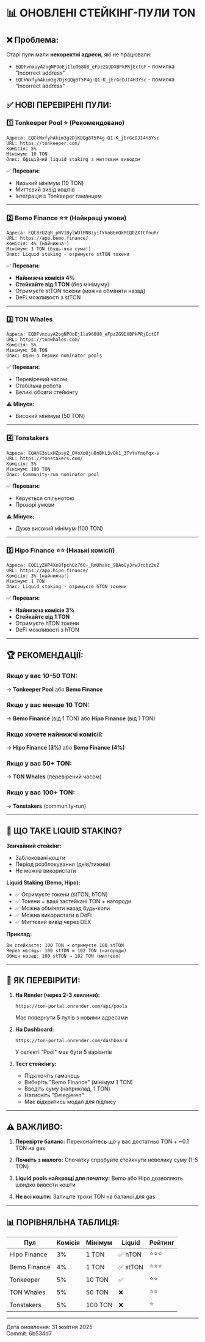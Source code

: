 📊 ОНОВЛЕНІ СТЕЙКІНГ-ПУЛИ TON
=====================================

## ❌ Проблема:

Старі пули мали **некоректні адреси**, які не працювали:
- `EQDFvnxuyA2ogNPOoEj1lu968U8_eFpz2G9DXBPkPRjEctGF` - помилка "Incorrect address"
- `EQCkWxfyhAkim3g2DjKQQg8T5P4g-Q1-K_jErGcDJI4H3Ysc` - помилка "Incorrect address"

## ✅ НОВІ ПЕРЕВІРЕНІ ПУЛИ:

### 1️⃣ **Tonkeeper Pool** ⭐ (Рекомендовано)
```
Адреса: EQCkWxfyhAkim3g2DjKQQg8T5P4g-Q1-K_jErGcDJI4H3Ysc
URL: https://tonkeeper.com/
Комісія: 5%
Мінімум: 10 TON
Опис: Офіційний liquid staking з миттєвим виводом
```
✅ **Переваги:**
- Низький мінімум (10 TON)
- Миттєвий вивід коштів
- Інтеграція з Tonkeeper гаманцем

---

### 2️⃣ **Bemo Finance** ⭐⭐ (Найкращі умови)
```
Адреса: EQC8rUZqR_pWV1BylWUlPNBzyiTYVoBEmQkMIQDZXICfnuRr
URL: https://app.bemo.finance/
Комісія: 4% (найнижча!)
Мінімум: 1 TON (будь-яка сума!)
Опис: Liquid staking - отримуєте stTON токени
```
✅ **Переваги:**
- **Найнижча комісія 4%**
- **Стейкайте від 1 TON** (без мінімуму)
- Отримуєте stTON токени (можна обміняти назад)
- DeFi можливості з stTON

---

### 3️⃣ **TON Whales**
```
Адреса: EQDFvnxuyA2ogNPOoEj1lu968U8_eFpz2G9DXBPkPRjEctGF
URL: https://tonwhales.com/
Комісія: 5%
Мінімум: 50 TON
Опис: Один з перших nominator pools
```
✅ **Переваги:**
- Перевірений часом
- Стабільна робота
- Великі обсяги стейкінгу

⚠️ **Мінуси:**
- Високий мінімум (50 TON)

---

### 4️⃣ **Tonstakers**
```
Адреса: EQAhE3sLxHZpsyZ_OVoXoOjuBnBKL3vOk1_3TvYvYnqfqx-v
URL: https://tonstakers.com/
Комісія: 5%
Мінімум: 100 TON
Опис: Community-run nominator pool
```
✅ **Переваги:**
- Керується спільнотою
- Прозорі умови

⚠️ **Мінуси:**
- Дуже високий мінімум (100 TON)

---

### 5️⃣ **Hipo Finance** ⭐⭐ (Низькі комісії)
```
Адреса: EQCLyZHP4Xe8fpchQz76O-_RmUhaVc_9BAoGyJrwJrcbz2eZ
URL: https://app.hipo.finance/
Комісія: 3% (найнижча!)
Мінімум: 1 TON
Опис: Liquid staking - отримуєте hTON токени
```
✅ **Переваги:**
- **Найнижча комісія 3%**
- **Стейкайте від 1 TON**
- Отримуєте hTON токени
- DeFi можливості з hTON

---

## 🏆 РЕКОМЕНДАЦІЇ:

### Якщо у вас **10-50 TON**:
→ **Tonkeeper Pool** або **Bemo Finance**

### Якщо у вас **менше 10 TON**:
→ **Bemo Finance** (від 1 TON) або **Hipo Finance** (від 1 TON)

### Якщо хочете **найнижчі комісії**:
→ **Hipo Finance (3%)** або **Bemo Finance (4%)**

### Якщо у вас **50+ TON**:
→ **TON Whales** (перевірений часом)

### Якщо у вас **100+ TON**:
→ **Tonstakers** (community-run)

---

## 📝 ЩО ТАКЕ LIQUID STAKING?

**Звичайний стейкінг:**
- Заблоковані кошти
- Період розблокування (днів/тижнів)
- Не можна використати

**Liquid Staking (Bemo, Hipo):**
- ✅ Отримуєте токени (stTON, hTON)
- ✅ Токени = ваші застейкані TON + нагороди
- ✅ Можна обміняти назад будь-коли
- ✅ Можна використати в DeFi
- ✅ Миттєвий вивід через DEX

**Приклад:**
```
Ви стейкаєте: 100 TON → отримуєте 100 stTON
Через місяць: 100 stTON = 102 TON (нагороди)
Обмін назад: 100 stTON → 102 TON (миттєво)
```

---

## 🧪 ЯК ПЕРЕВІРИТИ:

1. **На Render (через 2-3 хвилини):**
   ```
   https://ton-portal.onrender.com/api/pools
   ```
   Має повернути 5 пулів з новими адресами

2. **На Dashboard:**
   ```
   https://ton-portal.onrender.com/dashboard
   ```
   У селекті "Pool" має бути 5 варіантів

3. **Тест стейкінгу:**
   - Підключіть гаманець
   - Виберіть "Bemo Finance" (мінімум 1 TON)
   - Введіть суму (наприклад, 1 TON)
   - Натисніть "Delegieren"
   - Має відкритись модал для підпису

---

## ⚠️ ВАЖЛИВО:

1. **Перевірте баланс:**
   Переконайтесь що у вас достатньо TON + ~0.1 TON на gas

2. **Почніть з малого:**
   Спочатку спробуйте стейкнути невелику суму (1-5 TON)

3. **Liquid pools найкращі для початку:**
   Bemo або Hipo дозволяють швидко вивести кошти

4. **Не всі кошти:**
   Залиште трохи TON на балансі для gas

---

## 📊 ПОРІВНЯЛЬНА ТАБЛИЦЯ:

| Пул           | Комісія | Мінімум | Liquid | Рейтинг |
|---------------|---------|---------|--------|---------|
| Hipo Finance  | 3%      | 1 TON   | ✅ hTON | ⭐⭐⭐  |
| Bemo Finance  | 4%      | 1 TON   | ✅ stTON| ⭐⭐⭐  |
| Tonkeeper     | 5%      | 10 TON  | ✅     | ⭐⭐    |
| TON Whales    | 5%      | 50 TON  | ❌     | ⭐⭐    |
| Tonstakers    | 5%      | 100 TON | ❌     | ⭐     |

---

Дата оновлення: 31 жовтня 2025  
Commit: 6b534d7

